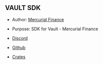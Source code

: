 ## VAULT SDK

- Author: [Mercurial Finance](https://www.mercurial.finance/)
- Purpose: SDK for Vault - Mercurial Finance

- [Discord](https://discord.gg/yfGeKKbpM8) 
- [Github](hhttps://github.com/mercurial-finance/vault-sdk)
- [Crates](https://crates.io/crates/mercurial-vault)

